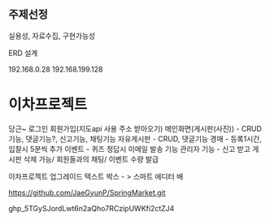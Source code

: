 ## 주제선정
실용성, 자료수집, 구현가능성

ERD  설계 

192.168.0.28
192.168.199.128


# 이차프로젝트

당근~
로그인 회원가입(지도api 사용 주소 받아오기)
메인화면(게시판(사진)) - CRUD 기능, 댓글기능?, 신고기능, 채팅기능
자유게시판 - CRUD, 댓글기능
경매 - 등록1시간, 입찰시 5분씩 추가
이벤트 - 퀴즈 정답시 이메일 발송 기능
관리자 기능 - 신고 받고 게시판 삭제 가능/ 회원들과의 채팅/ 이벤트 수량 발급


이차프로젝트 업그레이드
텍스트 박스  - > 스마트 에디터
배



https://github.com/JaeGyunP/SpringMarket.git

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

